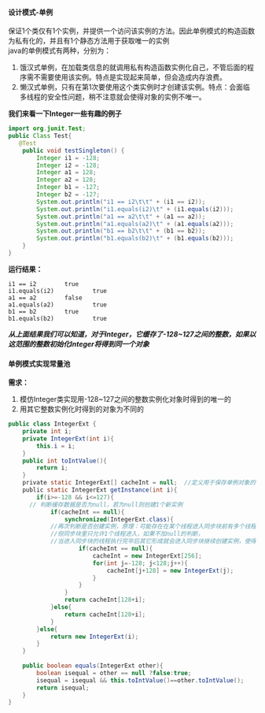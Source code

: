 #### 设计模式-单例
保证1个类仅有1个实例，并提供一个访问该实例的方法。因此单例模式的构造函数为私有化的，并且有1个静态方法用于获取唯一的实例    
java的单例模式有两种，分别为：
1. 饿汉式单例，在加载类信息的就调用私有构造函数实例化自己，不管后面的程序需不需要使用该实例。特点是实现起来简单，但会造成内存浪费。
2. 懒汉式单例，只有在第1次要使用这个类实例时才创建该实例。特点：会面临多线程的安全性问题，稍不注意就会使得对象的实例不唯一。

**我们来看一下Integer一些有趣的例子**         

```java
import org.junit.Test;
public Class Test{
   @Test
    public void testSingleton() {
        Integer i1 = -128;
        Integer i2 = -128;
        Integer a1 = 128;
        Integer a2 = 128;
        Integer b1 = -127;
        Integer b2 = -127;
        System.out.println("i1 == i2\t\t" + (i1 == i2));
        System.out.println("i1.equals(i2)\t" + (i1.equals(i2)));
        System.out.println("a1 == a2\t\t" + (a1 == a2));
        System.out.println("a1.equals(a2)\t" + (a1.equals(a2)));
        System.out.println("b1 == b2\t\t" + (b1 == b2));
        System.out.println("b1.equals(b2)\t" + (b1.equals(b2)));
    }
}
```


**运行结果：**
>
```
i1 == i2		true
i1.equals(i2)	        true
a1 == a2		false
a1.equals(a2)	        true
b1 == b2		true
b1.equals(b2)	        true
```
***从上面结果我们可以知道，对于Integer，它缓存了-128~127之间的整数，如果以这范围的整数初始化Integer将得到同一个对象*** 
#### 单例模式实现常量池
**需求：**      
1. 模仿Integer类实现用-128~127之间的整数实例化对象时得到的唯一的      
2. 用其它整数实例化时得到的对象为不同的     

```java
public class IntegerExt {
    private int i;
    private IntegerExt(int i){
        this.i = i;
    }
    public int toIntValue(){
        return i;
    }
    private static IntegerExt[] cacheInt = null;  //定义用于保存单例对象的数组
    public static IntegerExt getInstance(int i){
    	if(i>=-128 && i<=127){
      // 判断缓存数据是否为null，若为null则创建1个新实例
    		if(cacheInt == null){
    			synchronized(IntegerExt.class){
            //再次判断是否创建实例，原理：可能存在在某个线程进入同步块前有多个线程已经进入了第1个判断条件
            //但同步块里只允许1个线程进入，如果不加null的判断，
            //当进入同步块的线程执行完毕后其它形成就会进入同步块继续创建实例，使得实例不止1个
      				if(cacheInt == null){
    					cacheInt = new IntegerExt[256];
    					for(int j=-128; j<128;j++){
    						cacheInt[j+128] = new IntegerExt(j);
    					}
    				}
    			}
    			return cacheInt[128+i];
    		}else{
    			return cacheInt[128+i];
    		}	
    	}else{
    		return new IntegerExt(i);
    	}
    }
    
    public boolean equals(IntegerExt other){
    	boolean isequal = other == null ?false:true;
    	isequal = isequal && this.toIntValue()==other.toIntValue();
    	return isequal;
    }
}

```
